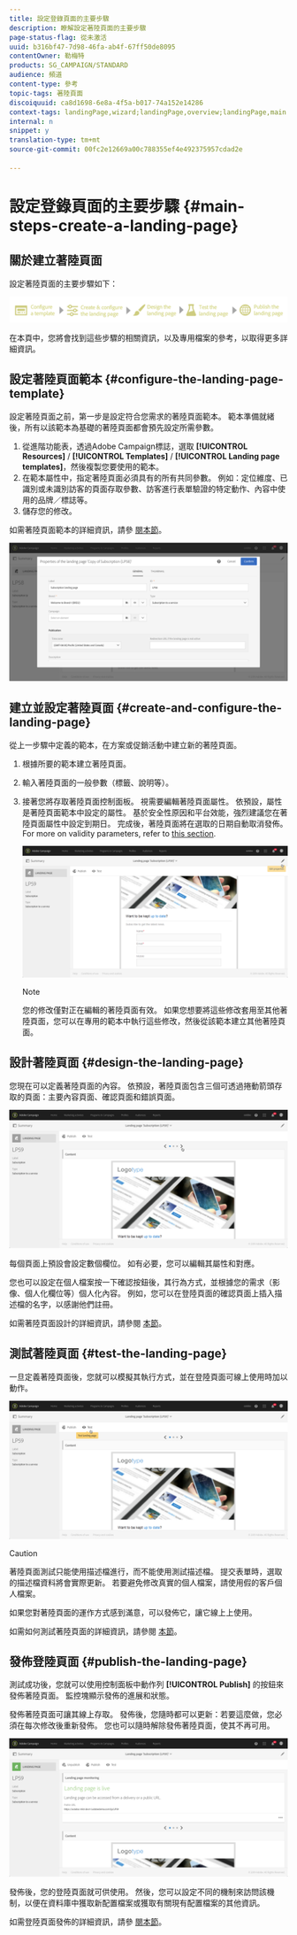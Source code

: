 ```yaml
---
title: 設定登錄頁面的主要步驟
description: 瞭解設定著陸頁面的主要步驟
page-status-flag: 從未激活
uuid: b316bf47-7d98-46fa-ab4f-67ff50de8095
contentOwner: 勒梅特
products: SG_CAMPAIGN/STANDARD
audience: 頻道
content-type: 參考
topic-tags: 著陸頁面
discoiquuid: ca8d1698-6e8a-4f5a-b017-74a152e14286
context-tags: landingPage,wizard;landingPage,overview;landingPage,main
internal: n
snippet: y
translation-type: tm+mt
source-git-commit: 00fc2e12669a00c788355ef4e492375957cdad2e

---
```



# 設定登錄頁面的主要步驟 {#main-steps-create-a-landing-page}

## 關於建立著陸頁面

設定著陸頁面的主要步驟如下：

![](assets/lp_steps.png)

在本頁中，您將會找到這些步驟的相關資訊，以及專用檔案的參考，以取得更多詳細資訊。

## 設定著陸頁面範本 {#configure-the-landing-page-template}

設定著陸頁面之前，第一步是設定符合您需求的著陸頁面範本。 範本準備就緒後，所有以該範本為基礎的著陸頁面都會預先設定所需參數。

1. 從進階功能表，透過Adobe Campaign標誌，選取 **[!UICONTROL Resources]** / **[!UICONTROL Templates]** / **[!UICONTROL Landing page templates]**，然後複製您要使用的範本。
1. 在範本屬性中，指定著陸頁面必須具有的所有共同參數。 例如：定位維度、已識別或未識別訪客的頁面存取參數、訪客進行表單驗證的特定動作、內容中使用的品牌／標誌等。
1. 儲存您的修改。

如需著陸頁面範本的詳細資訊，請參 [閱本節](../../channels/using/about-landing-pages.md)。

![](assets/lp-steps1.png)

## 建立並設定著陸頁面 {#create-and-configure-the-landing-page}

從上一步驟中定義的範本，在方案或促銷活動中建立新的著陸頁面。

1. 根據所要的範本建立著陸頁面。
1. 輸入著陸頁面的一般參數（標籤、說明等）。
1. 接著您將存取著陸頁面控制面板。 視需要編輯著陸頁面屬性。 依預設，屬性是著陸頁面範本中設定的屬性。
基於安全性原因和平台效能，強烈建議您在著陸頁面屬性中設定到期日。 完成後，著陸頁面將在選取的日期自動取消發佈。 For more on validity parameters, refer to [this section](../../channels/using/sharing-a-landing-page.md#setting-up-validity-parameters).

   ![](assets/lp-steps3.png)

   >[!NOTE]
   >
   >您的修改僅對正在編輯的著陸頁面有效。 如果您想要將這些修改套用至其他著陸頁面，您可以在專用的範本中執行這些修改，然後從該範本建立其他著陸頁面。

## 設計著陸頁面 {#design-the-landing-page}

您現在可以定義著陸頁面的內容。 依預設，著陸頁面包含三個可透過捲動箭頭存取的頁面：主要內容頁面、確認頁面和錯誤頁面。

![](assets/lp-steps4.png)

每個頁面上預設會設定數個欄位。 如有必要，您可以編輯其屬性和對應。

您也可以設定在個人檔案按一下確認按鈕後，其行為方式，並根據您的需求（影像、個人化欄位等）個人化內容。 例如，您可以在登陸頁面的確認頁面上插入描述檔的名字，以感謝他們註冊。

如需著陸頁面設計的詳細資訊，請參閱 [本節](../../channels/using/designing-a-landing-page.md)。

## 測試著陸頁面 {#test-the-landing-page}

一旦定義著陸頁面後，您就可以模擬其執行方式，並在登陸頁面可線上使用時加以動作。

![](assets/lp-steps5.png)

>[!CAUTION]
>
>著陸頁面測試只能使用描述檔進行，而不能使用測試描述檔。 提交表單時，選取的描述檔資料將會實際更新。 若要避免修改真實的個人檔案，請使用假的客戶個人檔案。

如果您對著陸頁面的運作方式感到滿意，可以發佈它，讓它線上上使用。

如需如何測試著陸頁面的詳細資訊，請參閱 [本節](../../channels/using/sharing-a-landing-page.md#testing-the-landing-page-)。

## 發佈登陸頁面 {#publish-the-landing-page}

測試成功後，您就可以使用控制面板中動作列 **[!UICONTROL Publish]** 的按鈕來發佈著陸頁面。 監控塊顯示發佈的進展和狀態。

發佈著陸頁面可讓其線上存取。 發佈後，您隨時都可以更新：若要這麼做，您必須在每次修改後重新發佈。 您也可以隨時解除發佈著陸頁面，使其不再可用。

![](assets/lp-steps6.png)

發佈後，您的登陸頁面就可供使用。 然後，您可以設定不同的機制來訪問該機制，以便在資料庫中獲取新配置檔案或獲取有關現有配置檔案的其他資訊。

如需登陸頁面發佈的詳細資訊，請參 [閱本節](../../channels/using/sharing-a-landing-page.md#publishing-a-landing-page)。
